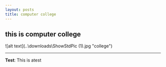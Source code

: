 ```yaml
---
layout: posts
title: computer college
---
```


## this is computer college 

![alt text](..\downloads\ShowStdPic (1).jpg "college")


---
**Test**: This is atest

